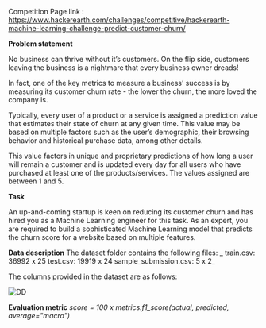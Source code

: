 Competition Page link : https://www.hackerearth.com/challenges/competitive/hackerearth-machine-learning-challenge-predict-customer-churn/

**Problem statement**

No business can thrive without it’s customers. On the flip side, customers leaving the business is a nightmare that every business owner dreads!

In fact, one of the key metrics to measure a business’ success is by measuring its customer churn rate - the lower the churn, the more loved the company is. 

Typically, every user of a product or a service is assigned a prediction value that estimates their state of churn at any given time. This value may be based on multiple factors such as the user’s demographic, their browsing behavior and historical purchase data, among other details.

This value factors in unique and proprietary predictions of how long a user will remain a customer and is updated every day for all users who have purchased at least one of the products/services. The values assigned are between 1 and 5.

**Task**

An up-and-coming startup is keen on reducing its customer churn and has hired you as a Machine Learning engineer for this task. As an expert, you are required to build a sophisticated Machine Learning model that predicts the churn score for a website based on multiple features.

**Data description**
The dataset folder contains the following files:
_
train.csv: 36992 x 25
test.csv: 19919 x 24
sample_submission.csv: 5 x 2_

The columns provided in the dataset are as follows:


![DD](https://user-images.githubusercontent.com/47108982/114455306-3a2b2480-9bf9-11eb-906d-e2db53747d78.PNG)




**Evaluation metric**
_score = 100 x metrics.f1_score(actual, predicted, average="macro")_




